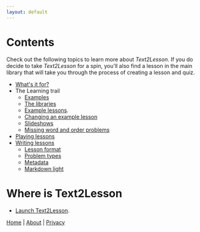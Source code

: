 ```yaml
---
layout: default
---
```


# Contents

Check out the following topics to learn more about _Text2Lesson_. If you do decide
to take _Text2Lesson_ for a spin, you'll also find a lesson in the main library
that will take you through the process of creating a lesson and quiz.

- [What's it for?](whats-it-for.md)
- The Learning trail
  - [Examples](learning-trail/examples.md)
  - [The libraries](learning-trail/the-libraries.md)
  - [Example lessons](learning-trail/examples.md).
  - [Changing an example lesson](learning-trail/changing-an-example-lesson.md)
  - [Slideshows](learning-trail/slideshows.md)
  - [Missing word and order problems](learning-trail/missing-word-and-order.md)
- [Playing lessons](playing-lessons.md)
- [Writing lessons](writing-lessons.md)
  - [Lesson format](lesson-format.md)
  - [Problem types](problem-types.md)
  - [Metadata](metadata.md)
  - [Markdown light](markdown-light.md)

# Where is Text2Lesson

- [Launch Text2Lesson](https://henspace.github.io/text2lesson/index.html).

[Home](index.md) | [About](about.md) | [Privacy](privacy.md)
